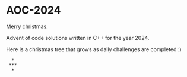 # AOC-2024

Merry christmas.

Advent of code solutions written in C++ for the year 2024.

Here is a christmas tree that grows as daily challenges are completed :)

```
  *
 ***
  *
```